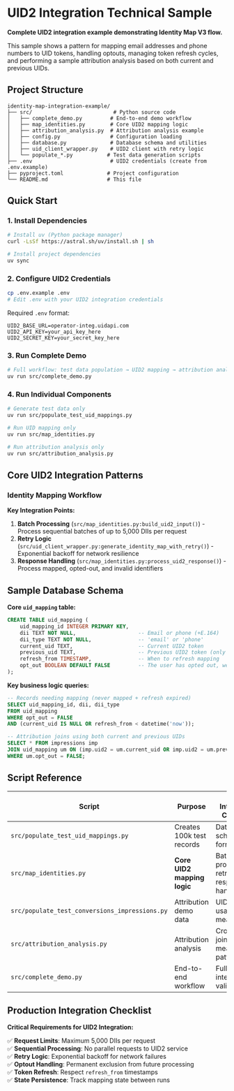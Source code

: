 # UID2 Integration Technical Sample

**Complete UID2 integration example demonstrating Identity Map V3 flow.**

This sample shows a pattern for mapping email addresses and phone numbers to UID tokens, handling optouts, managing token refresh cycles, and performing a sample attribution analysis based on both current and previous UIDs.

## Project Structure

```
identity-map-integration-example/
├── src/                          # Python source code
│   ├── complete_demo.py         # End-to-end demo workflow
│   ├── map_identities.py        # Core UID2 mapping logic
│   ├── attribution_analysis.py  # Attribution analysis example
│   ├── config.py                # Configuration loading
│   ├── database.py              # Database schema and utilities
│   ├── uid_client_wrapper.py    # UID2 client with retry logic
│   └── populate_*.py           # Test data generation scripts
├── .env                         # UID2 credentials (create from .env.example)
├── pyproject.toml              # Project configuration
└── README.md                   # This file
```

## Quick Start

### 1. Install Dependencies
```bash
# Install uv (Python package manager)
curl -LsSf https://astral.sh/uv/install.sh | sh

# Install project dependencies
uv sync
```

### 2. Configure UID2 Credentials
```bash
cp .env.example .env
# Edit .env with your UID2 integration credentials
```

Required `.env` format:
```
UID2_BASE_URL=operator-integ.uidapi.com
UID2_API_KEY=your_api_key_here
UID2_SECRET_KEY=your_secret_key_here
```

### 3. Run Complete Demo
```bash
# Full workflow: test data population → UID2 mapping → attribution analysis
uv run src/complete_demo.py
```

### 4. Run Individual Components
```bash
# Generate test data only
uv run src/populate_test_uid_mappings.py

# Run UID mapping only  
uv run src/map_identities.py

# Run attribution analysis only
uv run src/attribution_analysis.py
```

## Core UID2 Integration Patterns

### Identity Mapping Workflow

**Key Integration Points:**
1. **Batch Processing** (`src/map_identities.py:build_uid2_input()`) - Process sequential batches of up to 5,000 DIIs per request
2. **Retry Logic** (`src/uid_client_wrapper.py:generate_identity_map_with_retry()`) - Exponential backoff for network resilience
3. **Response Handling** (`src/map_identities.py:process_uid2_response()`) - Process mapped, opted-out, and invalid identifiers

## Sample Database Schema

**Core `uid_mapping` table:**
```sql
CREATE TABLE uid_mapping (
    uid_mapping_id INTEGER PRIMARY KEY,
    dii TEXT NOT NULL,                    -- Email or phone (+E.164)
    dii_type TEXT NOT NULL,               -- 'email' or 'phone' 
    current_uid TEXT,                     -- Current UID2 token
    previous_uid TEXT,                    -- Previous UID2 token (only available for 90 days after rotation, afterwards NULL)
    refresh_from TIMESTAMP,               -- When to refresh mapping
    opt_out BOOLEAN DEFAULT FALSE         -- The user has opted out, we shouldn't attempt to map them again
);
```

**Key business logic queries:**
```sql
-- Records needing mapping (never mapped + refresh expired)
SELECT uid_mapping_id, dii, dii_type 
FROM uid_mapping 
WHERE opt_out = FALSE 
AND (current_uid IS NULL OR refresh_from < datetime('now'));

-- Attribution joins using both current and previous UIDs
SELECT * FROM impressions imp 
JOIN uid_mapping um ON (imp.uid2 = um.current_uid OR imp.uid2 = um.previous_uid)
WHERE um.opt_out = FALSE;
```

## Script Reference

| Script | Purpose | Key Integration Concepts |
|--------|---------|-------------------------|
| `src/populate_test_uid_mappings.py` | Creates 100k test records | Database schema, DII formatting |
| `src/map_identities.py` | **Core UID2 mapping logic** | Batch processing, retry logic, response handling |
| `src/populate_test_conversions_impressions.py` | Attribution demo data | UID2 token usage in measurement |
| `src/attribution_analysis.py` | Attribution analysis | Cross-UID joins, measurement patterns |
| `src/complete_demo.py` | End-to-end workflow | Full integration validation |

## Production Integration Checklist

**Critical Requirements for UID2 Integration:**

✅ **Request Limits**: Maximum 5,000 DIIs per request  
✅ **Sequential Processing**: No parallel requests to UID2 service  
✅ **Retry Logic**: Exponential backoff for network failures  
✅ **Optout Handling**: Permanent exclusion from future processing  
✅ **Token Refresh**: Respect `refresh_from` timestamps  
✅ **State Persistence**: Track mapping state between runs

